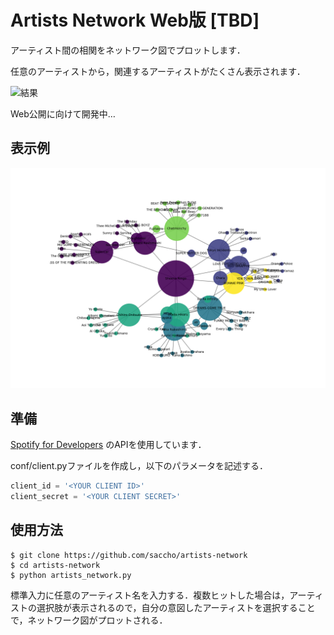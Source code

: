 # Artists Network Web版 [TBD]
アーティスト間の相関をネットワーク図でプロットします．

任意のアーティストから，関連するアーティストがたくさん表示されます．

![結果](https://github.com/saccho/artists-network/blob/feature/web/static/img/example_2.png)

Web公開に向けて開発中…

## 表示例
![sample](https://github.com/saccho/artists-network/blob/master/example_1.png)

## 準備
[Spotify for Developers](https://developer.spotify.com/) のAPIを使用しています．

conf/client.pyファイルを作成し，以下のパラメータを記述する．

```client.py
client_id = '<YOUR CLIENT ID>'
client_secret = '<YOUR CLIENT SECRET>'
```

## 使用方法
```
$ git clone https://github.com/saccho/artists-network
$ cd artists-network
$ python artists_network.py
```
標準入力に任意のアーティスト名を入力する．複数ヒットした場合は，アーティストの選択肢が表示されるので，自分の意図したアーティストを選択することで，ネットワーク図がプロットされる．
